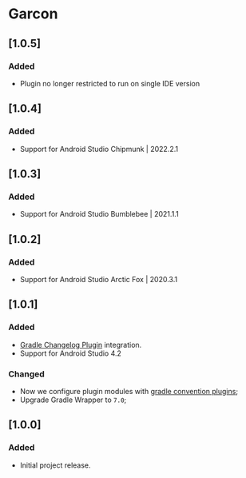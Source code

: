 # Garcon

## [1.0.5]
### Added
- Plugin no longer restricted to run on single IDE version

## [1.0.4]
### Added
- Support for Android Studio Chipmunk | 2022.2.1

## [1.0.3]
### Added
- Support for Android Studio Bumblebee | 2021.1.1

## [1.0.2]
### Added
- Support for Android Studio Arctic Fox | 2020.3.1

## [1.0.1]
### Added
- [Gradle Changelog Plugin](https://github.com/JetBrains/gradle-changelog-plugin) integration.
- Support for Android Studio 4.2

### Changed
- Now we configure plugin modules with [gradle convention plugins](https://docs.gradle.org/current/samples/sample_convention_plugins.html);
- Upgrade Gradle Wrapper to `7.0`;

## [1.0.0]
### Added
- Initial project release.
